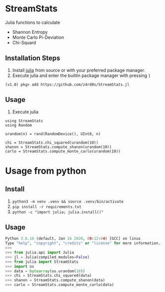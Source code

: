 # StreamStats
Julia functions to calculate

* Shannon Entropy
* Monte Carlo Pi-Deviation
* Chi-Squard

## Installation Steps
1. Install [julia](https://julialang.org/) from source or with your preferred
   package manager.
2. Execute julia and enter the builtin package manager with pressing `]`
```
(v1.0) pkg> add https://github.com/z4rd0s/StreamStats.jl
```
## Usage
1. Execute julia
```
using StreamStats
using Random

urandom(n) = rand(RandomDevice(), UInt8, n)

chi = StreamStats.chi_squared(urandom(10))
shanon = StreamStats.compute_shanon(urandom(10))
carlo = StreamStats.compute_monte_carlo(urandom(10))
```

# Usage from python
## Install
1. `python3 -m venv .venv && source .venv/bin/activate`
2. `pip install -r requirements.txt`
3. `python -c "import julia; julia.install()"`

## Usage
```Python
Python 3.6.10 (default, Jan 16 2020, 09:12:04) [GCC] on linux
Type "help", "copyright", "credits" or "license" for more information.
>>>
>>> from julia.api import Julia
>>> jl = Julia(compiled_modules=False)
>>> from julia import StreamStats
>>> import os
>>> data = bytearray(os.urandom(10))
>>> chi = StreamStats.chi_squared(data)
>>> shanon = StreamStats.compute_shanon(data)
>>> carlo = StreamStats.compute_monte_carlo(data)
```
